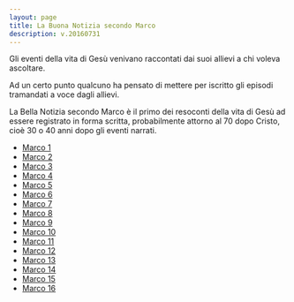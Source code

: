 ```yaml
---
layout: page
title: La Buona Notizia secondo Marco
description: v.20160731
---
```


Gli eventi della vita di Gesù venivano raccontati dai suoi allievi a chi voleva ascoltare.

Ad un certo punto qualcuno ha pensato di mettere per iscritto gli episodi tramandati a voce dagli allievi.

La Bella Notizia secondo Marco è il primo dei resoconti della vita di Gesù ad essere registrato in forma scritta, 
probabilmente attorno al 70 dopo Cristo, cioè 30 o 40 anni dopo gli eventi narrati.

* [Marco 1](pages/Mc01.html)
* [Marco 2](pages/Mc02.html)
* [Marco 3](pages/Mc03.html)
* [Marco 4](pages/Mc04.html)
* [Marco 5](pages/Mc05.html)
* [Marco 6](pages/Mc06.html)
* [Marco 7](pages/Mc07.html)
* [Marco 8](pages/Mc08.html)
* [Marco 9](pages/Mc09.html)
* [Marco 10](pages/Mc10.html)
* [Marco 11](pages/Mc11.html)
* [Marco 12](pages/Mc12.html)
* [Marco 13](pages/Mc13.html)
* [Marco 14](pages/Mc14.html)
* [Marco 15](pages/Mc15.html)
* [Marco 16](pages/Mc16.html)
